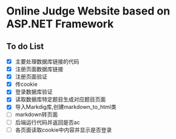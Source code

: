 # Online Judge Website based on ASP.NET Framework

## To do List
- [X] 主要处理数据库链接的代码
- [X] 注册页面数据库链接
- [X] 注册页面验证
- [X] 传cookie
- [X] 登录数据库验证
- [X] 读取数据库特定题目生成对应题目页面
- [X] 导入Markdig库,创建markdown_to_html类
- [ ] markdown转页面
- [ ] 后端运行代码并返回是否ac
- [ ] 各页面读取cookie中内容并显示是否登录
